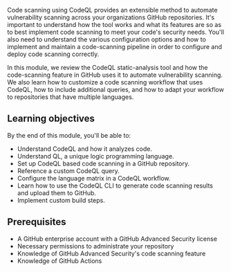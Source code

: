 Code scanning using CodeQL provides an extensible method to automate vulnerability scanning across your organizations GitHub repositories. It's important to understand how the tool works and what its features are so as to best implement code scanning to meet your code's security needs. You'll also need to understand the various configuration options and how to implement and maintain a code-scanning pipeline in order to configure and deploy code scanning correctly.

In this module, we review the CodeQL static-analysis tool and how the code-scanning feature in GitHub uses it to automate vulnerability scanning. We also learn how to customize a code scanning workflow that uses CodeQL, how to include additional queries, and how to adapt your workflow to repositories that have multiple languages.

## Learning objectives

By the end of this module, you'll be able to:

* Understand CodeQL and how it analyzes code.
* Understand QL, a unique logic programming language.
* Set up CodeQL based code scanning in a GitHub repository.
* Reference a custom CodeQL query.
* Configure the language matrix in a CodeQL workflow.
* Learn how to use the CodeQL CLI to generate code scanning results and upload them to GitHub.
* Implement custom build steps.

## Prerequisites

* A GitHub enterprise account with a GitHub Advanced Security license
* Necessary permissions to administrate your repository
* Knowledge of GitHub Advanced Security's code scanning feature
* Knowledge of GitHub Actions
